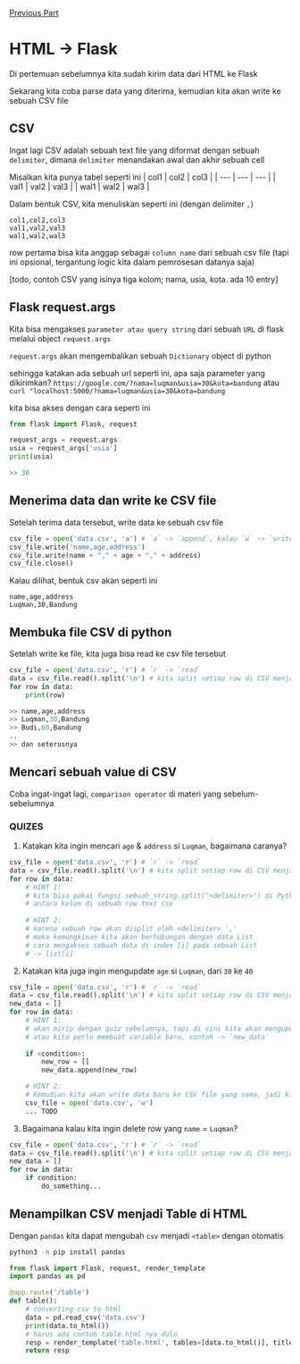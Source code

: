 [Previous Part](./materi-02-11-2024.md)

# **HTML -> Flask**
Di pertemuan sebelumnya kita sudah kirim data dari HTML ke Flask

Sekarang kita coba parse data yang diterima, kemudian kita akan write ke sebuah CSV file

## **CSV**

Ingat lagi CSV adalah sebuah text file yang diformat dengan sebuah `delimiter`, dimana `delimiter` menandakan awal dan akhir sebuah cell

Misalkan kita punya tabel seperti ini
| col1 | col2 | col3 |
| --- | --- | --- |
| val1 | val2 | val3 |
| wal1 | wal2 | wal3 |

Dalam bentuk CSV, kita menuliskan seperti ini (dengan delimiter `,`)
```csv
col1,col2,col3
val1,val2,val3
wal1,wal2,wal3
```
row pertama bisa kita anggap sebagai `column name` dari sebuah csv file (tapi ini opsional, tergantung logic kita dalam pemrosesan datanya saja)

[todo, contoh CSV yang isinya tiga kolom; nama, usia, kota. ada 10 entry]

## **Flask request.args**
Kita bisa mengakses `parameter atau query string` dari sebuah `URL` di flask melalui object `request.args`

`request.args` akan mengembalikan sebuah `Dictionary` object di python

sehingga katakan ada sebuah url seperti ini, apa saja parameter yang dikirimkan?
`https://google.com/?nama=luqman&usia=30&kota=bandung` atau
`curl "localhost:5000/?nama=luqman&usia=30&kota=bandung`


kita bisa akses dengan cara seperti ini
```python
from flask import Flask, request

request_args = request.args
usia = request_args['usia']
print(usia)

>> 30
```

## **Menerima data dan write ke CSV file**

Setelah terima data tersebut, write data ke sebuah csv file
```python
csv_file = open('data.csv', 'a') # `a` -> `append`, kalau `w` -> `write` (menimpa)
csv_file.write('name,age,address')
csv_file.write(name + "," + age + "," + address)
csv_file.close()
```

Kalau dilihat, bentuk csv akan seperti ini
```csv
name,age,address
Luqman,30,Bandung

```

## **Membuka file CSV di python**
Setelah write ke file, kita juga bisa read ke csv file tersebut
```python
csv_file = open('data.csv', 'r') # `r` -> `read`
data = csv_file.read().split('\n') # kita split setiap row di CSV menjadi 1 line of text
for row in data:
    print(row)

>> name,age,address
>> Luqman,30,Bandung
>> Budi,60,Bandung
..
>> dan seterusnya
```

## **Mencari sebuah value di CSV**
Coba ingat-ingat lagi, `comparison operator` di materi yang sebelum-sebelumnya

### **QUIZES**
1. Katakan kita ingin mencari `age` & `address` si `Luqman`, bagaimana caranya? 

```python
csv_file = open('data.csv', 'r') # `r` -> `read`
data = csv_file.read().split('\n') # kita split setiap row di CSV menjadi 1 line of text
for row in data:
    # HINT 1:
    # kita bisa pakai fungsi sebuah_string.split("<delimiter>") di Python, untuk memisahkan
    # antara kolom di sebuah row text csv
    
    # HINT 2:
    # karena sebuah row akan displit oleh <delimiter> ','
    # maka kemungkinan kita akan berhubungan dengan data List
    # cara mengakses sebuah data di index [i] pada sebuah List
    # -> list[i]

```

2. Katakan kita juga ingin mengupdate `age` si `Luqman`, dari `30` ke `40`
```python
csv_file = open('data.csv', 'r') # `r` -> `read`
data = csv_file.read().split('\n') # kita split setiap row di CSV menjadi 1 line of text
new_data = []
for row in data:
    # HINT 1:
    # akan mirip dengan quiz sebelumnya, tapi di sini kita akan mengupdate variable `data`
    # atau kita perlu membuat variable baru, contoh -> `new_data`
    
    if <condition>:
        new_row = []
        new_data.append(new_row)

    # HINT 2:
    # Kemudian kita akan write data baru ke CSV file yang sama, jadi kita overwrite
    csv_file = open('data.csv', 'w')
    ... TODO
```

3. Bagaimana kalau kita ingin delete row yang `name` = `Luqman`?
```python
csv_file = open('data.csv', 'r') # `r` -> `read`
data = csv_file.read().split('\n') # kita split setiap row di CSV menjadi 1 line of text
new_data = []
for row in data:
    if condition:
        do_something...
```


## **Menampilkan CSV menjadi Table di HTML**
Dengan `pandas` kita dapat mengubah `csv` menjadi `<table>` dengan otomatis
```bash
python3 -m pip install pandas
```

```python
from flask import Flask, request, render_template
import pandas as pd

@app.route('/table') 
def table(): 
    # converting csv to html 
    data = pd.read_csv('data.csv') 
    print(data.to_html())
    # harus ada contoh table.html nya dulu
    resp = render_template('table.html', tables=[data.to_html()], titles=['']) 
    return resp
```

